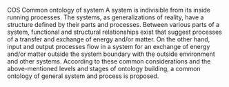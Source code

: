 COS
Common ontology of system
A system is indivisible from its inside running processes. The systems, as generalizations of reality, have a structure defined by their parts and processes. Between various parts of a system, functional and structural relationships exist that suggest processes of a transfer and exchange of energy and/or matter. On the other hand, input and output processes flow in a system for an exchange of energy and/or matter outside the system boundary with the outside environment and other systems.
According to these common considerations and the above-mentioned levels and stages of ontology building, a common ontology of general system and process is proposed.
